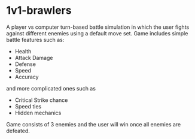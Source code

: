 # 1v1-brawlers

A player vs computer turn-based battle simulation in which the user fights against different enemies using a default move set. Game includes simple battle features such as:
- Health
- Attack Damage
- Defense
- Speed
- Accuracy

and more complicated ones such as

- Critical Strike chance
- Speed ties
- Hidden mechanics

Game consists of 3 enemies and the user will win once all enemies are defeated.
